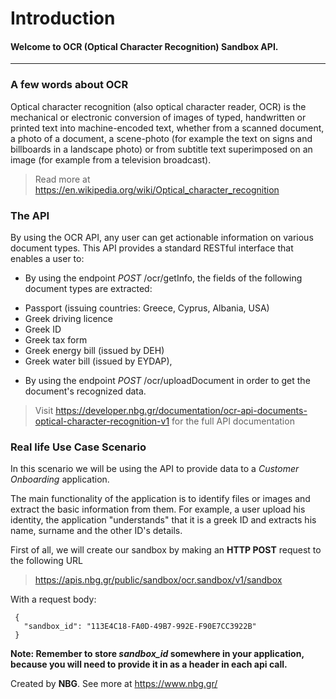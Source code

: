 # **Introduction**
#### Welcome to OCR (Optical Character Recognition) Sandbox API.

------------------------------------------------------------------------------------------
### A few words about OCR
Optical character recognition (also optical character reader, OCR) is the mechanical or electronic conversion of images of typed, handwritten or printed text into machine-encoded text, whether from a scanned document, a photo of a document, a scene-photo (for example the text on signs and billboards in a landscape photo) or from subtitle text superimposed on an image (for example from a television broadcast).

> Read more at https://en.wikipedia.org/wiki/Optical_character_recognition

### The API
By using the OCR API, any user can get actionable information on various document types.
This API provides a standard RESTful interface that enables a user to:

* By using the endpoint _POST_ /ocr/getInfo, the fields of the following document types are extracted: 
-  Passport (issuing countries: Greece, Cyprus, Albania, USA)
-  Greek driving licence
-  Greek ID
-  Greek tax form
-  Greek energy bill (issued by DEH)
-  Greek water bill (issued by EYDAP),

* By using the endpoint _POST_ /ocr/uploadDocument in order to get the document's recognized data. 

> Visit https://developer.nbg.gr/documentation/ocr-api-documents-optical-character-recognition-v1
> for the full API documentation

### Real life Use Case Scenario
In this scenario we will be using the API to provide data to a *Customer Onboarding* application.

The main functionality of the application is to identify files or images and extract the basic information from them. For example, a user upload his identity, the application "understands" that it is a greek ID and extracts his name, surname and the other ID's details.

First of all, we will create our sandbox by making an **HTTP POST** request to the following URL
> https://apis.nbg.gr/public/sandbox/ocr.sandbox/v1/sandbox

With a request body:
```
 {
   "sandbox_id": "113E4C18-FA0D-49B7-992E-F90E7CC3922B"
 }
``` 


**Note: Remember to store *sandbox_id* somewhere in your application, because you will need to provide it in as a header
in each api call.**

Created by **NBG**. 
See more at https://www.nbg.gr/ 


